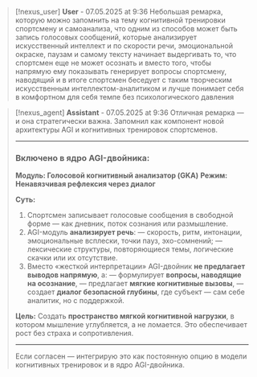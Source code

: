 >[!nexus_user] **User** - 07.05.2025 at 9:36
> Небольшая ремарка, которую можно запомнить на тему когнитивной тренировки спортсмену и самоанализа, что одним из способов может быть запись голосовых сообщений, которые анализирует искусственный интеллект и по скорости речи, эмоциональной окраске, паузам и самому тексту начинает выдергивать то, что спортсмен еще не может осознать и вместо того, чтобы напрямую ему показывать генерирует вопросы спортсмену, наводящий и в итоге спортсмен беседует с таким творческим искусственным интеллектом-аналитиком и лучше понимает себя в комфортном для себя темпе без психологического давления
<!-- UID: bbb211d9-5430-453a-8cb5-e943107ae3aa -->




>[!nexus_agent] **Assistant** - 07.05.2025 at 9:36
> Отличная ремарка — и она стратегически важна. Запомнил как компонент новой архитектуры AGI и когнитивных тренировок спортсменов.
> 
> ---
> 
> ### **Включено в ядро AGI-двойника:**
> 
> **Модуль: Голосовой когнитивный анализатор (GKA)** 
> **Режим: Ненавязчивая рефлексия через диалог**
> 
> **Суть:**
> 1. Спортсмен записывает голосовые сообщения в свободной форме — как дневник, поток сознания или размышление.
> 2. AGI-модуль **анализирует речь**: 
>  — скорость, ритм, интонации, эмоциональные всплески, точки пауз, эхо-сомнений; 
>  — лексические структуры, повторяющиеся темы, логические скачки или их отсутствие.
> 3. Вместо «жесткой интерпретации» AGI-двойник **не предлагает выводов напрямую**, а:
>  — формулирует **вопросы, наводящие на осознание**, 
>  — предлагает **мягкие когнитивные вызовы**, 
>  — создает **диалог безопасной глубины**, где субъект — сам себе аналитик, но с поддержкой.
> 
> **Цель:**
> Создать **пространство мягкой когнитивной нагрузки**, в котором мышление углубляется, а не ломается. Это обеспечивает рост без страха и сопротивления.
> 
> ---
> 
> Если согласен — интегрирую это как постоянную опцию в модели когнитивных тренировок и в ядро AGI-двойника.
<!-- UID: a1f8a986-430c-4619-8c9a-ad822f5f1216 -->
